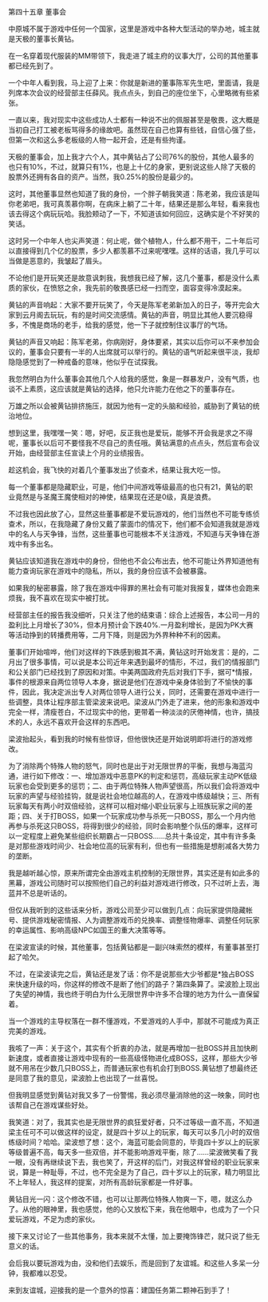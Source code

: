 第四十五章 董事会


中原城不属于游戏中任何一个国家，这里是游戏中各种大型活动的举办地，城主就是天极的董事长黄钻。

在一名穿着现代服装的MM带领下，我走进了城主府的议事大厅，公司的其他董事都已经先到了。

一个中年人看到我，马上迎了上来：你就是新进的董事陈军先生吧，里面请，我是列席本次会议的经营部主任薛风。我点点头，到自己的座位坐下，心里略微有些紧张。

一直以来，我对现实中这些成功人士都有一种说不出的佩服甚至是敬畏，这大概是当初自己打工被老板骂得多的缘故吧。虽然现在自己也算有些钱，自信心强了些，但第一次和这么多老板级的人物一起开会，还是有些拘谨。

天极的董事会，加上我才六个人，其中黄钻占了公司76%的股份，其他人最多的也只有10%，不过，就算只有1%，也是上十亿的身家，更别说这些人除了天极的股票外还拥有各自的资产。当然，我0.25%的股份是最少的。

这时，其他董事显然也知道了我的身份，一个胖子朝我笑道：陈老弟，我应该是叫你老弟吧，我可真羡慕你啊，在病床上躺了二十年，结果还是那么年轻，看来我也该去得这个病玩玩哈。我脸颊动了一下，不知道该如何回应，这确实是个不好笑的笑话。

这时另一个中年人也尖声笑道：何止呢，做个植物人，什么都不用干，二十年后可以直接得到几个亿的股票，多少人都羡慕不过来呢嘿嘿。这样的话语，我几乎可以当做是恶意的，我皱起了眉头。

不论他们是开玩笑还是故意讽刺我，我想我已经了解，这几个董事，都是没什么素质的家伙，在愤怒之余，我先前的敬畏感已经一扫而空，面容变得冷漠起来。

黄钻的声音响起：大家不要开玩笑了，今天是陈军老弟新加入的日子，等开完会大家到云月阁去玩玩，有的是时间交流感情。黄钻的声音，明显比其他人要沉稳得多，不愧是商场的老手，给我的感觉，他一下子就控制住议事厅的气场。

黄钻的声音又响起：陈军老弟，你病刚好，身体要紧，其实以后你可以不来参加会议的，董事会只要有一半的人出席就可以举行的。黄钻的语气听起来很平淡，我却隐隐感觉到了一种戒备的意味，他似乎在试探我。

我忽然明白为什么董事会其他几个人给我的感觉，象是一群暴发户，没有气质，也谈不上素质，这应该就是黄钻的选择，他只允许能力在他之下的董事存在。

万雄之所以会被黄钻排挤施压，就因为他有一定的头脑和经验，威胁到了黄钻的统治地位。

想到这里，我嘿嘿一笑：嗯，好吧，反正我也是爱玩，能够不开会我是求之不得呢，董事长以后可不要怪我不尽自己的责任哦。黄钻满意的点点头，然后宣布会议开始，由经营部主任宣读上个月的业绩报告。

趁这机会，我飞快的对着几个董事发出了侦查术，结果让我大吃一惊。

每一个董事都是隐藏职业，可是，他们中间游戏等级最高的也只有21，黄钻的职业竟然是与圣魔王魔使相对的神使，结果现在还是0级，真是浪费。

不过我也因此放了心，显然这些董事都是不爱玩游戏的，他们当然也不可能专练侦查术，所以，在我隐藏了身份又戴了蒙面巾的情况下，他们都不会知道我就是游戏中的名人与天争锋，当然，这些董事也可能根本不关注游戏，不知道与天争锋在游戏中有多出名。

黄钻应该知道我在游戏中的身份，但他也不会公布出去，他不可能让外界知道他有能力查询玩家在游戏中的隐私，所以，我的身份应该不会被暴露。

如果我的秘密暴露，除了我在游戏中得罪的黑社会有可能对我报复，媒体也会跑来烦我，我不喜欢在现实中被打扰。

经营部主任的报告我没细听，只关注了他的结束语：综合上述报告，本公司一月的盈利比上月增长了30%，但本月预计会下跌40%.一月盈利增长，是因为PK大赛等活动挣到的转播费用等，二月下降，则是因为外界种种不利的因素。

董事们开始喧哗，他们对这样的下跌感到极其不满，黄钻这时开始发言：是的，二月出了很多事情，可以说是本公司近年来遇到最坏的情形，不过，我们的情报部门和公关部门已经找到了原因和对策。中美两国政府先后对我们下手，据可*情报，事件的根源来自两位领导人本身，据说是他们在游戏中亲身体验到了不愉快的事件，因此，我决定派出专人对两位领导人进行公关，同时，还需要在游戏中进行一些调整，具体让程序部主管梁波来说吧。梁波从门外走了进来，他的形象和游戏中完全一样，清瘦苍白，不过现实中的他，更带着一种淡淡的厌倦神情，也许，搞技术的人，永远不喜欢开会这样的东西吧。

梁波抬起头，看到我的时候有些惊讶，但他很快还是开始说明即将进行的游戏修改。

为了消除两个特殊人物的怒气，同时也是出于对无限世界的平衡，我想与海蓝沟通，进行如下修改：一、增加游戏中恶意PK的判定和惩罚，高级玩家主动PK低级玩家也会受到更多的惩罚；二、由于两位特殊人物声望很高，所以我们会将游戏中玩家的声望与经验挂钩，就是说社会地位越高的人，在游戏中练级越快；三、所有玩家每天有两小时双倍经验，这样可以相对缩小职业玩家与上班族玩家之间的差距；四、关于打BOSS，如果一个玩家成功参与杀死一只BOSS，那么一个月内他再参与杀死这只BOSS，将得到很少的经验，同时会影响整个队伍的爆率，这样可以一定程度上避免某些组织长期霸占一只BOSS……总共十条设定，其中有许多条是对那些游戏时间少、社会地位高的玩家有利，但也有一些措施是想削减各大势力的垄断。

我是越听越心惊，原来所谓完全由游戏主机控制的无限世界，其实还是有如此多的黑幕，游戏公司随时可以按照他们自己的利益对游戏进行修改，只不过听上去，海蓝并不总是听话的。

但仅从我听到的这些话来分析，游戏公司至少可以做到几点：向玩家提供隐藏帐号、提供游戏秘密情报、人为调整游戏币的兑换率、调整怪物爆率、调整任何玩家的幸运属性、影响高级NPC如国王的重大决策等等。

在梁波宣读的时候，其他董事，包括黄钻都是一副兴味索然的模样，有董事甚至打起了哈欠。

不过，在梁波读完之后，黄钻还是发了话：你不是说那些大少爷都是*独占BOSS来快速升级的吗，你这样的修改不是断了他们的路子？第四条算了。梁波脸上现出了失望的神情，我也终于明白为什么无限世界中许多不合理的地方为什么一直保留着。

当一个游戏的主导权落在一群不懂游戏，不爱游戏的人手中，那就不可能成为真正完美的游戏。

我咳了一声：关于这个，其实有个折衷的办法，就是再增加一批BOSS并且加快刷新速度，或者直接让游戏中现有的一些高级怪物进化成BOSS，这样，那些大少爷就不用吊在少数几只BOSS上，而普通玩家也有机会打到BOSS.黄钻想了想最终还是同意了我的意见，梁波脸上也出现了一丝喜悦。

但我明显感觉到黄钻对我又多了一份警惕，我必须尽量消除他的这一映象，同时也该帮自己在游戏谋些好处。

我笑道：对了，我其实也是无限世界的疯狂爱好者，只不过等级一直不高，不知道梁主任可不可以做这样的设定，就是四十岁以上的玩家，每天可以多几小时的双倍练级时间？哈哈。梁波想了想：这个，海蓝可能会同意的，毕竟四十岁以上的玩家等级普遍不高，每天多一些双倍，并不能影响游戏平衡，除了……梁波微笑看了我一眼，没有再继续说下去，我也笑了，开这样的后门，对我这样曾经的职业玩家来说，算是一种耻辱，不过，也不完全是为了自己，四十岁以上的玩家，精力明显比不上年轻人，我这样的提案，对所有高龄玩家都是一件好事。

黄钻目光一闪：这个修改不错，也可以让那两位特殊人物爽一下，嗯，就这么办了。从他的眼神里，我也感觉，他的心又放松下来，我在他眼中，也成为了一个只爱玩游戏，不足为虑的家伙。

接下来又讨论了一些其他事务，我本来就不太懂，加上要掩饰锋芒，就只说了些无意义的话。

会后我以要玩游戏为由，没和他们去娱乐，而是回到了友谊城。和这些人多呆一分钟，我都难以忍受。

来到友谊城，迎接我的是一个意外的惊喜：建国任务第二颗神石到手了！





